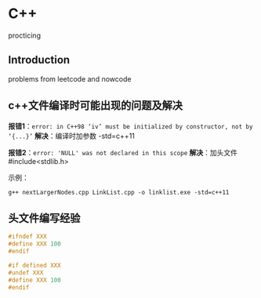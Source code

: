 # C++
procticing

## Introduction
problems from leetcode and nowcode

## c++文件编译时可能出现的问题及解决

**报错1**：```error: in C++98 ‘iv’ must be initialized by constructor, not by ‘{...}’```
**解决**：编译时加参数 -std=c++11

**报错2**：```error: 'NULL' was not declared in this scope```
**解决**：加头文件#include<stdlib.h>

示例：
``` shell
g++ nextLargerNodes.cpp LinkList.cpp -o linklist.exe -std=c++11
```


## 头文件编写经验

```c++
#ifndef XXX
#define XXX 100
#endif

#if defined XXX
#undef XXX
#define XXX 100
#endif
```